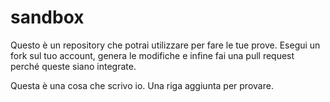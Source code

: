 # sandbox
Questo è un repository che potrai utilizzare per fare le tue prove.
Esegui un fork sul tuo account, genera le modifiche e infine fai una pull request perché queste siano integrate.

Questa è una cosa che scrivo io.
Una riga aggiunta per provare.
